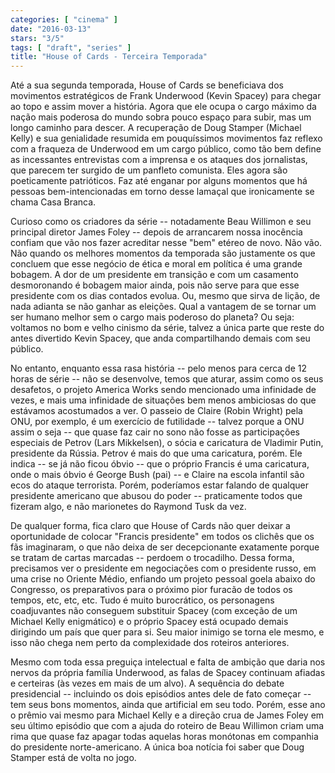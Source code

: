 ```yaml
---
categories: [ "cinema" ]
date: "2016-03-13"
stars: "3/5"
tags: [ "draft", "series" ]
title: "House of Cards - Terceira Temporada"
---
```

Até a sua segunda temporada, House of Cards se beneficiava dos movimentos
estratégicos de Frank Underwood (Kevin Spacey) para chegar ao topo e
assim mover a história. Agora que ele ocupa o cargo máximo da nação
mais poderosa do mundo sobra pouco espaço para subir, mas um longo
caminho para descer. A recuperação de Doug Stamper (Michael Kelly)
e sua genialidade resumida em pouquíssimos movimentos faz reflexo com
a fraqueza de Underwood em um cargo público, como tão bem define as
incessantes entrevistas com a imprensa e os ataques dos jornalistas,
que parecem ter surgido de um panfleto comunista. Eles agora são
poeticamente patrióticos. Faz até enganar por alguns momentos que há
pessoas bem-intencionadas em torno desse lamaçal que ironicamente se
chama Casa Branca.

Curioso como os criadores da série -- notadamente Beau Willimon e seu
principal diretor James Foley -- depois de arrancarem nossa inocência
confiam que vão nos fazer acreditar nesse "bem" etéreo de novo. Não
vão. Não quando os melhores momentos da temporada são justamente
os que concluem que esse negócio de ética e moral em política é
uma grande bobagem. A dor de um presidente em transição e com um
casamento desmoronando é bobagem maior ainda, pois não serve para
que esse presidente com os dias contados evolua. Ou, mesmo que sirva de
lição, de nada adianta se não ganhar as eleições. Qual a vantagem de
se tornar um ser humano melhor sem o cargo mais poderoso do planeta? Ou
seja: voltamos no bom e velho cinismo da série, talvez a única parte
que reste do antes divertido Kevin Spacey, que anda compartilhando demais
com seu público.

No entanto, enquanto essa rasa história -- pelo menos para cerca de 12
horas de série -- não se desenvolve, temos que aturar, assim como os
seus desafetos, o projeto America Works sendo mencionado uma infinidade
de vezes, e mais uma infinidade de situações bem menos ambiciosas do
que estávamos acostumados a ver. O passeio de Claire (Robin Wright) pela
ONU, por exemplo, é um exercício de futilidade -- talvez porque a ONU
assim o seja -- que quase faz cair no sono não fosse as participações
especiais de Petrov (Lars Mikkelsen), o sócia e caricatura de Vladimir
Putin, presidente da Rússia. Petrov é mais do que uma caricatura,
porém. Ele indica -- se já não ficou óbvio -- que o próprio Francis
é uma caricatura, onde o mais óbvio é George Bush (pai) -- e Claire
na escola infantil são ecos do ataque terrorista. Porém, poderíamos
estar falando de qualquer presidente americano que abusou do poder --
praticamente todos que fizeram algo, e não marionetes do Raymond Tusk
da vez. 

De qualquer forma, fica claro que House of Cards não quer deixar a
oportunidade de colocar "Francis presidente" em todos os clichês que
os fãs imaginaram, o que não deixa de ser decepcionante exatamente
porque se tratam de cartas marcadas -- perdoem o trocadilho. Dessa forma,
precisamos ver o presidente em negociações com o presidente russo, em
uma crise no Oriente Médio, enfiando um projeto pessoal goela abaixo
do Congresso, os preparativos para o próximo pior furacão de todos
os tempos, etc, etc, etc. Tudo é muito burocrático, os personagens
coadjuvantes não conseguem substituir Spacey (com exceção de um Michael
Kelly enigmático) e o próprio Spacey está ocupado demais dirigindo
um país que quer para si. Seu maior inimigo se torna ele mesmo, e isso
não chega nem perto da complexidade dos roteiros anteriores.

Mesmo com toda essa preguiça intelectual e falta de ambição que daria
nos nervos da própria família Underwood, as falas de Spacey continuam
afiadas e certeiras (às vezes em mais de um alvo). A sequência do debate
presidencial -- incluindo os dois episódios antes dele de fato começar
-- tem seus bons momentos, ainda que artificial em seu todo. Porém,
esse ano o prêmio vai mesmo para Michael Kelly e a direção crua
de James Foley em seu último episódio que com a ajuda do roteiro de
Beau Willimon criam uma rima que quase faz apagar todas aquelas horas
monótonas em companhia do presidente norte-americano. A única boa
notícia foi saber que Doug Stamper está de volta no jogo.
